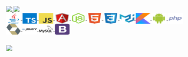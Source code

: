 <div>
  <a href="https://github.com/Girdacio">
  <img height="180em" src="https://github-readme-stats.vercel.app/api?username=Girdacio&show_icons=true&theme=dark&include_all_commits=true&count_private=true"/>
  <img height="180em" src="https://github-readme-stats.vercel.app/api/top-langs/?username=Girdacio&layout=compact&langs_count=7&theme=dark"/>
</div>
<div style="display:'flex'; justify-content:'center';">
<img align="center"src='https://github.com/Girdacio/Girdacio/blob/main/java-original.svg' alt='java' height='30' width='40'>
<img align="center" src='https://github.com/Girdacio/Girdacio/blob/main/typescript-original.svg' alt='typescript' height='30' width='40'>
<img align="center" src='https://github.com/Girdacio/Girdacio/blob/main/javascript-original.svg' alt='javascript' height='30' width='40'>
<img align="center" src='https://github.com/Girdacio/Girdacio/blob/main/angularjs-original.svg' alt='angular' height='30' width='40'>
<img align="center" src='https://github.com/Girdacio/Girdacio/blob/main/nodejs-original.svg' alt='nodejs' height='30' width='40'>
<img align="center"src='https://github.com/Girdacio/Girdacio/blob/main/html5-original.svg' alt='html5'height='30' width='40'>
<img align="center"src='https://github.com/Girdacio/Girdacio/blob/main/css3-original.svg' alt='css3' height='30' width='40'>
<img align="center"src='https://github.com/Girdacio/Girdacio/blob/main/materialui-original.svg' alt='material'height='30' width='40'>
<img align="center"src='https://github.com/Girdacio/Girdacio/blob/main/kotlin-1-logo-svgrepo-com.svg' alt='material'height='30' width='40'>
<img align="center"src='https://github.com/Girdacio/Girdacio/blob/main/android-icon-svgrepo-com.svg' alt='material'height='30' width='40'>
<img align="center"src='https://github.com/Girdacio/Girdacio/blob/main/php3-svgrepo-com.svg' alt='material'height='30' width='40'>
<img align="center"src='https://github.com/Girdacio/Girdacio/blob/main/hibernate-svgrepo-com.svg' alt='material'height='30' width='40'>
<img align="center"src='https://github.com/Girdacio/Girdacio/blob/main/jquery-svgrepo-com.svg' alt='material'height='30' width='40'>
<img align="center"src='https://github.com/Girdacio/Girdacio/blob/main/mysql-svgrepo-com.svg' alt='material'height='30' width='40'>
<img align="center"src='https://github.com/Girdacio/Girdacio/blob/main/bootstrap-svgrepo-com.svg' alt='material'height='30' width='40'>
</div>
 
  ##
  
  <a href="https://www.linkedin.com/in/girdacio/" target="_blank"><img src="https://img.shields.io/badge/-LinkedIn-%230077B5?style=for-the-badge&logo=linkedin&logoColor=white" target="_blank"></a>  
</div>

